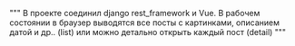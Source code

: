 """
В проекте соединил django rest_framework и Vue.
В рабочем состоянии в браузер выводятся 
все посты с картинками, описанием датой и др.. (list)
или можно детально открыть каждый пост (detail)
"""
